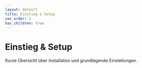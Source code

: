 ```yaml
---
layout: default
title: Einstieg & Setup
nav_order: 2
has_children: true
---
```


# Einstieg & Setup

Kurze Übersicht über Installation und grundlegende Einstellungen.
